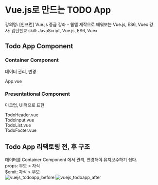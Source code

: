 # Vue.js로 만드는 TODO App
강의명: [인프런] Vue.js 중급 강좌 - 웹앱 제작으로 배워보는 Vue.js, ES6, Vuex
강사: 캡틴판교
skill: JavaScript, Vue.js, ES6, Vuex

## Todo App Component

### Container Component

데이터 관리, 변경

App.vue

### Presentational Component

마크업, UI적으로 표현

TodoHeader.vue  
TodoInput.vue  
TodoList.vue  
TodoFooter.vue

## Todo App 리팩토링 전, 후 구조
데이터를 Container Component 에서 관리, 변경해야 유지보수하기 쉽다.             
props: 부모 > 자식                         
$emit: 자식 > 부모              
![vuejs_todoapp_before](https://user-images.githubusercontent.com/42309919/103492849-2db46480-4e71-11eb-84ae-dcbbefb8d58d.PNG)
![vuejs_todoapp_after](https://user-images.githubusercontent.com/42309919/103492850-2e4cfb00-4e71-11eb-9b40-85e1a609a808.PNG)

